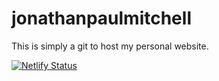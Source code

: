 # jonathanpaulmitchell
This is simply a git to host my personal website.

[![Netlify Status](https://api.netlify.com/api/v1/badges/aea9f0ec-af6b-44c2-b3a4-38e6ff894ccd/deploy-status)](https://app.netlify.com/sites/jonathanpaulmitchell/deploys)
